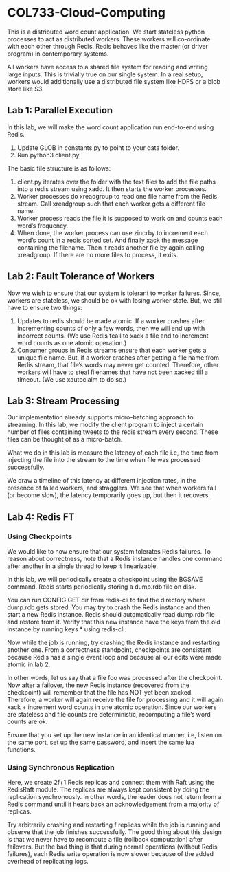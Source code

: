 # COL733-Cloud-Computing

This is a distributed word count application. We start stateless python processes to act as distributed workers. These workers will co-ordinate with each other through Redis. Redis behaves like the master (or driver program) in contemporary systems.

All workers have access to a shared file system for reading and writing large inputs. This is trivially true on our single system. In a real setup, workers would additionally use a distributed file system like HDFS or a blob store like S3.

## Lab 1: Parallel Execution
In this lab, we will make the word count application run end-to-end using Redis.

1. Update GLOB in constants.py to point to your data folder. 
2. Run python3 client.py. 

The basic file structure is as follows:

1. client.py iterates over the folder with the text files to add the file paths into a redis stream using xadd. It then starts the worker processes.
2. Worker processes do xreadgroup to read one file name from the Redis stream. Call xreadgroup such that each worker gets a different file name.
3. Worker process reads the file it is supposed to work on and counts each word’s frequency.
4. When done, the worker process can use zincrby to increment each word’s count in a redis sorted set. And finally xack the message containing the filename.
Then it reads another file by again calling xreadgroup. If there are no more files to process, it exits.

## Lab 2: Fault Tolerance of Workers
Now we wish to ensure that our system is tolerant to worker failures. Since, workers are stateless, we should be ok with losing worker state. But, we still have to ensure two things:

1. Updates to redis should be made atomic. If a worker crashes after incrementing counts of only a few words, then we will end up with incorrect counts. (We use Redis fcall to xack a file and to increment word counts as one atomic operation.)
2. Consumer groups in Redis streams ensure that each worker gets a unique file name. But, if a worker crashes after getting a file name from Redis stream, that file’s words may never get counted. Therefore, other workers will have to steal filenames that have not been xacked till a timeout. (We use xautoclaim to do so.)

## Lab 3: Stream Processing
Our implementation already supports micro-batching approach to streaming. In this lab, we modify the client program to inject a certain number of files containing tweets to the redis stream every second. These files can be thought of as a micro-batch.

What we do in this lab is measure the latency of each file i.e, the time from injecting the file into the stream to the time when file was processed successfully.

We draw a timeline of this latency at different injection rates, in the presence of failed workers, and stragglers. We see that when workers fail (or become slow), the latency temporarily goes up, but then it recovers.

## Lab 4: Redis FT
### Using Checkpoints
We would like to now ensure that our system tolerates Redis failures. To reason about correctness, note that a Redis instance handles one command after another in a single thread to keep it linearizable.

In this lab, we will periodically create a checkpoint using the BGSAVE command. Redis starts periodically storing a dump.rdb file on disk.

You can run CONFIG GET dir from redis-cli to find the directory where dump.rdb gets stored. You may try to crash the Redis instance and then start a new Redis instance. Redis should automatically read dump.rdb file and restore from it. Verify that this new instance have the keys from the old instance by running keys * using redis-cli.

Now while the job is running, try crashing the Redis instance and restarting another one. From a correctness standpoint, checkpoints are consistent because Redis has a single event loop and because all our edits were made atomic in lab 2.

In other words, let us say that a file foo was processed after the checkpoint. Now after a failover, the new Redis instance (recovered from the checkpoint) will remember that the file has NOT yet been xacked. Therefore, a worker will again receive the file for processing and it will again xack + increment word counts in one atomic operation. Since our workers are stateless and file counts are deterministic, recomputing a file’s word counts are ok.

Ensure that you set up the new instance in an identical manner, i.e, listen on the same port, set up the same password, and insert the same lua functions.


### Using Synchronous Replication
Here, we create 2f+1 Redis replicas and connect them with Raft using the RedisRaft module. The replicas are always kept consistent by doing the replication synchronously. In other words, the leader does not return from a Redis command until it hears back an acknowledgement from a majority of replicas.

Try arbitrarily crashing and restarting f replicas while the job is running and observe that the job finishes successfully. The good thing about this design is that we never have to recompute a file (rollback computation) after failovers. But the bad thing is that during normal operations (without Redis failures), each Redis write operation is now slower because of the added overhead of replicating logs.